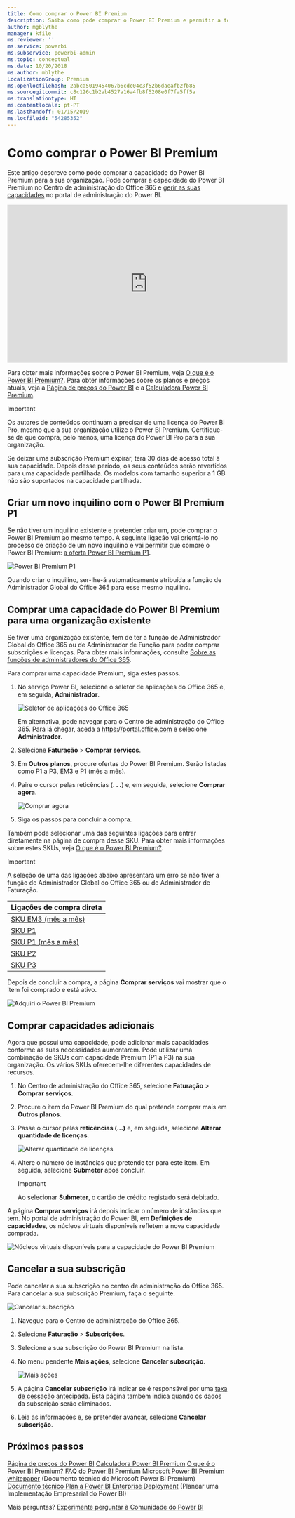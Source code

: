 ```yaml
---
title: Como comprar o Power BI Premium
description: Saiba como pode comprar o Power BI Premium e permitir a toda a sua organização o acesso a conteúdos.
author: mgblythe
manager: kfile
ms.reviewer: ''
ms.service: powerbi
ms.subservice: powerbi-admin
ms.topic: conceptual
ms.date: 10/20/2018
ms.author: mblythe
LocalizationGroup: Premium
ms.openlocfilehash: 2abca5019454067b6cdc04c3f52b6daeafb2fb85
ms.sourcegitcommit: c8c126c1b2ab4527a16a4fb8f5208e0f7fa5ff5a
ms.translationtype: HT
ms.contentlocale: pt-PT
ms.lasthandoff: 01/15/2019
ms.locfileid: "54285352"
---
```

# <a name="how-to-purchase-power-bi-premium"></a>Como comprar o Power BI Premium

Este artigo descreve como pode comprar a capacidade do Power BI Premium para a sua organização. Pode comprar a capacidade do Power BI Premium no Centro de administração do Office 365 e [gerir as suas capacidades](service-admin-premium-manage.md) no portal de administração do Power BI.

<iframe width="640" height="360" src="https://www.youtube.com/embed/NkvYs5Qp4iA?rel=0&amp;showinfo=0" frameborder="0" allowfullscreen></iframe>

Para obter mais informações sobre o Power BI Premium, veja [O que é o Power BI Premium?](service-premium.md). Para obter informações sobre os planos e preços atuais, veja a [Página de preços do Power BI](https://powerbi.microsoft.com/pricing/) e a [Calculadora Power BI Premium](https://powerbi.microsoft.com/calculator/).

> [!IMPORTANT]
> Os autores de conteúdos continuam a precisar de uma licença do Power BI Pro, mesmo que a sua organização utilize o Power BI Premium. Certifique-se de que compra, pelo menos, uma licença do Power BI Pro para a sua organização.
>
>Se deixar uma subscrição Premium expirar, terá 30 dias de acesso total à sua capacidade. Depois desse período, os seus conteúdos serão revertidos para uma capacidade partilhada. Os modelos com tamanho superior a 1 GB não são suportados na capacidade partilhada.

## <a name="create-a-new-tenant-with-power-bi-premium-p1"></a>Criar um novo inquilino com o Power BI Premium P1

Se não tiver um inquilino existente e pretender criar um, pode comprar o Power BI Premium ao mesmo tempo. A seguinte ligação vai orientá-lo no processo de criação de um novo inquilino e vai permitir que compre o Power BI Premium: [a oferta Power BI Premium P1](https://signup.microsoft.com/Signup?OfferId=b3ec5615-cc11-48de-967d-8d79f7cb0af1).

![Power BI Premium P1](media/service-admin-premium-purchase/premium-purchase-with-tenant.png)

Quando criar o inquilino, ser-lhe-á automaticamente atribuída a função de Administrador Global do Office 365 para esse mesmo inquilino.

## <a name="purchase-a-power-bi-premium-capacity-for-an-existing-organization"></a>Comprar uma capacidade do Power BI Premium para uma organização existente

Se tiver uma organização existente, tem de ter a função de Administrador Global do Office 365 ou de Administrador de Função para poder comprar subscrições e licenças. Para obter mais informações, consulte [Sobre as funções de administradores do Office 365](https://support.office.com/article/About-Office-365-admin-roles-da585eea-f576-4f55-a1e0-87090b6aaa9d).

Para comprar uma capacidade Premium, siga estes passos.

1. No serviço Power BI, selecione o seletor de aplicações do Office 365 e, em seguida, **Administrador**.

    ![Seletor de aplicações do Office 365](media/service-admin-premium-purchase/o365-app-picker.png)

    Em alternativa, pode navegar para o Centro de administração do Office 365. Para lá chegar, aceda a https://portal.office.com e selecione **Administrador**.

1. Selecione **Faturação** > **Comprar serviços**.

1. Em **Outros planos**, procure ofertas do Power BI Premium. Serão listadas como P1 a P3, EM3 e P1 (mês a mês).

1. Paire o cursor pelas reticências (**. . .**) e, em seguida, selecione **Comprar agora**.

    ![Comprar agora](media/service-admin-premium-purchase/premium-purchase.png)

1. Siga os passos para concluir a compra.

Também pode selecionar uma das seguintes ligações para entrar diretamente na página de compra desse SKU. Para obter mais informações sobre estes SKUs, veja [O que é o Power BI Premium?](service-premium.md#premiumskus).

> [!IMPORTANT]
> A seleção de uma das ligações abaixo apresentará um erro se não tiver a função de Administrador Global do Office 365 ou de Administrador de Faturação.

| Ligações de compra direta |
| --- |
| [SKU EM3 (mês a mês)](https://portal.office.com/commerce/completeorder.aspx?OfferId=4004702D-749C-4F74-BF47-3048F1833780&adminportal=1) |
| [SKU P1](https://portal.office.com/commerce/completeorder.aspx?OfferId=b3ec5615-cc11-48de-967d-8d79f7cb0af1&adminportal=1) |
| [SKU P1 (mês a mês)](https://portal.office.com/commerce/completeorder.aspx?OfferId=E4C8EDD3-74A1-4D42-A738-C647972FBE81&adminportal=1) |
| [SKU P2](https://portal.office.com/commerce/completeorder.aspx?OfferId=062F2AA7-B4BC-4B0E-980F-2072102D8605&adminportal=1) |
| [SKU P3](https://portal.office.com/commerce/completeorder.aspx?OfferId=40c7d673-375c-42a1-84ca-f993a524fed0&adminportal=1) |

Depois de concluir a compra, a página **Comprar serviços** vai mostrar que o item foi comprado e está ativo.

![Adquiri o Power BI Premium](media/service-admin-premium-purchase/premium-purchased.png)

## <a name="purchase-additional-capacities"></a>Comprar capacidades adicionais

Agora que possui uma capacidade, pode adicionar mais capacidades conforme as suas necessidades aumentarem. Pode utilizar uma combinação de SKUs com capacidade Premium (P1 a P3) na sua organização. Os vários SKUs oferecem-lhe diferentes capacidades de recursos.

1. No Centro de administração do Office 365, selecione **Faturação** > **Comprar serviços**.

1. Procure o item do Power BI Premium do qual pretende comprar mais em **Outros planos**.

1. Passe o cursor pelas **reticências (...)** e, em seguida, selecione **Alterar quantidade de licenças**.

    ![Alterar quantidade de licenças](media/service-admin-premium-purchase/premium-purchase-more.png)

1. Altere o número de instâncias que pretende ter para este item. Em seguida, selecione **Submeter** após concluir.

   > [!IMPORTANT]
   > Ao selecionar **Submeter**, o cartão de crédito registado será debitado.

A página **Comprar serviços** irá depois indicar o número de instâncias que tem. No portal de administração do Power BI, em **Definições de capacidades**, os núcleos virtuais disponíveis refletem a nova capacidade comprada.

![Núcleos virtuais disponíveis para a capacidade do Power BI Premium](media/service-admin-premium-purchase/premium-capacities.png)

## <a name="cancel-your-subscription"></a>Cancelar a sua subscrição

Pode cancelar a sua subscrição no centro de administração do Office 365. Para cancelar a sua subscrição Premium, faça o seguinte.

![Cancelar subscrição](media/service-admin-premium-purchase/premium-cancel-subscription.png)

1. Navegue para o Centro de administração do Office 365.

1. Selecione **Faturação** > **Subscrições**.

1. Selecione a sua subscrição do Power BI Premium na lista.

1. No menu pendente **Mais ações**, selecione **Cancelar subscrição**.

    ![Mais ações](media/service-admin-premium-purchase/o365-more-actions.png)

1. A página **Cancelar subscrição** irá indicar se é responsável por uma [taxa de cessação antecipada](https://support.office.com/article/early-termination-fees-6487d4de-401a-466f-8bc3-c0beb5cc40d3). Esta página também indica quando os dados da subscrição serão eliminados.

1. Leia as informações e, se pretender avançar, selecione **Cancelar subscrição**.

## <a name="next-steps"></a>Próximos passos

[Página de preços do Power BI](https://powerbi.microsoft.com/pricing/)
[Calculadora Power BI Premium](https://powerbi.microsoft.com/calculator/)
[O que é o Power BI Premium?](service-premium.md)
[FAQ do Power BI Premium](service-premium-faq.md)
[Microsoft Power BI Premium whitepaper](https://aka.ms/pbipremiumwhitepaper) (Documento técnico do Microsoft Power BI Premium) 
[Documento técnico Plan a Power BI Enterprise Deployment](https://aka.ms/pbienterprisedeploy) (Planear uma Implementação Empresarial do Power BI)

Mais perguntas? [Experimente perguntar à Comunidade do Power BI](http://community.powerbi.com/)